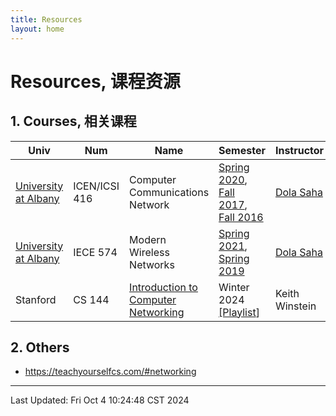 ```yaml
---
title: Resources
layout: home
---
```

# Resources, 课程资源

## 1. Courses, 相关课程

| Univ                                            | Num           | Name                                                            | Semester                                                                                                                                                                                                                                                                                             | Instructor                                                   |
| ----------------------------------------------- | ------------- | --------------------------------------------------------------- | ---------------------------------------------------------------------------------------------------------------------------------------------------------------------------------------------------------------------------------------------------------------------------------------------------- | ------------------------------------------------------------ |
| [University at Albany](https://www.albany.edu/) | ICEN/ICSI 416 | Computer Communications Network                                 | [Spring 2020](https://www.albany.edu/faculty/dsaha/teach/2020Spring_ECE416/2020Spring_ECE416.html),<br>[Fall 2017](https://www.albany.edu/faculty/dsaha/teach/2017Fall_CEN416/2017Fall_CEN416.html),<br>[Fall 2016](https://www.albany.edu/faculty/dsaha/teach/2016Fall_CEN416/2016Fall_CEN416.html) | [Dola Saha](https://www.albany.edu/faculty/dsaha/index.html) |
| [University at Albany](https://www.albany.edu/) | IECE 574      | Modern Wireless Networks                                        | [Spring 2021](https://www.albany.edu/faculty/dsaha/teach/2021Spring_ECE574/2021Spring_ECE574.html),<br>[Spring 2019](https://www.albany.edu/faculty/dsaha/teach/2019Spring_CEN574/2019Spring_CEN574.html)                                                                                            | [Dola Saha](https://www.albany.edu/faculty/dsaha/index.html) |
| Stanford                                        | CS 144        | [Introduction to Computer Networking](https://cs144.github.io/) | Winter 2024<br>[\[Playlist](https://www.youtube.com/playlist?list=PLoCMsyE1cvdWKsLVyf6cPwCLDIZnOj0NS)\]                                                                                                                                                                                              | Keith Winstein                                               |

## 2. Others

- <https://teachyourselfcs.com/#networking>

---

Last Updated: Fri Oct  4 10:24:48 CST 2024